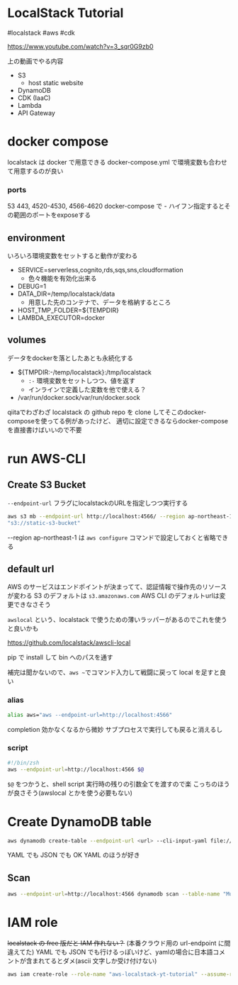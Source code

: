 # LocalStack Tutorial

#localstack #aws #cdk

https://www.youtube.com/watch?v=3_sqr0G9zb0


上の動画でやる内容
- S3
  - host static website
- DynamoDB
- CDK (IaaC)
- Lambda
- API Gateway


# docker compose
localstack は docker で用意できる
docker-compose.yml で環境変数も合わせて用意するのが良い


### ports
53 443, 4520-4530, 4566-4620
docker-compose で - ハイフン指定するとその範囲のポートをexposeする

## environment
いろいろ環境変数をセットすると動作が変わる
- SERVICE=serverless,cognito,rds,sqs,sns,cloudformation
  - 色々機能を有効化出来る
- DEBUG=1
- DATA_DIR=/temp/localstack/data
  - 用意した先のコンテナで、データを格納するところ
- HOST_TMP_FOLDER=${TEMPDIR}
- LAMBDA_EXECUTOR=docker

## volumes
データをdockerを落としたあとも永続化する

- ${TMPDIR:-/temp/localstack}:/tmp/localstack
  - `:-` 環境変数をセットしつつ、値を返す
  - インラインで定義した変数を他で使える？
- /var/run/docker.sock/var/run/docker.sock


qiitaでわざわざ localstack の github repo を clone
してそこのdocker-composeを使ってる例があったけど、
適切に設定できるならdocker-composeを直接書けばいいので不要


# run AWS-CLI 

## Create S3 Bucket

`--endpoint-url` フラグにlocalstackのURLを指定しつつ実行する

```sh
aws s3 mb --endpoint-url http://localhost:4566/ --region ap-northeast-1
"s3://static-s3-bucket"
```

--region ap-northeast-1 は `aws configure` コマンドで設定しておくと省略できる

## default url
AWS のサービスはエンドポイントが決まってて、認証情報で操作先のリソースが変わる
S3 のデフォルトは `s3.amazonaws.com`
AWS CLI のデフォルトurlは変更できなさそう

`awslocal` という、localstack で使うための薄いラッパーがあるのでこれを使うと良いかも

https://github.com/localstack/awscli-local

pip で install して bin へのパスを通す

補完は聞かないので、`aws ~`でコマンド入力して戦闘に戻って local を足すと良い

### alias

```sh
alias aws="aws --endpoint-url=http://localhost:4566"
```
completion 効かなくなるから微妙
サブプロセスで実行しても戻ると消えるし

### script 

```sh
#!/bin/zsh
aws --endpoint-url=http://localhost:4566 $@
```

`$@` をつかうと、shell script 実行時の残りの引数全てを渡すので楽
こっちのほうが良さそう(awslocal とかを使う必要もない)


# Create DynamoDB table

```sh
aws dynamodb create-table --endpoint-url <url> --cli-input-yaml file://dynamoDB/table-definition.yml
```

YAML でも JSON でも OK
YAML のほうが好き

## Scan
```sh
aws --endpoint-url=http://localhost:4566 dynamodb scan --table-name "Music"
```


# IAM role

~~localstack の free 版だと IAM 作れない？~~
(本番クラウド用の url-endpoint に間違えてた)
YAML でも JSON でも行けるっぽいけど、yamlの場合に日本語コメントが含まれてるとダメ(ascii 文字しか受け付けない)

```sh
aws iam create-role --role-name "aws-localstack-yt-tutorial" --assume-role-policy-document file://iam_role/execution-role.yaml
```



